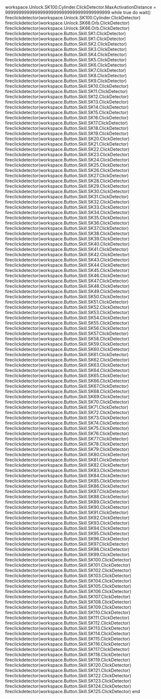 workspace.Unlock.SK100.Cylinder.ClickDetector.MaxActivationDistance = 999999999999999999999999999999999999999
while true do
    wait()
    fireclickdetector(workspace.Unlock.SK100.Cylinder.ClickDetector)
    fireclickdetector(workspace.Unlock.SK68.Orb.ClickDetector)
    fireclickdetector(workspace.Unlock.SK66.Orb.ClickDetector)
    fireclickdetector(workspace.Button.Skill.SK1.ClickDetector)
    fireclickdetector(workspace.Button.Skill.SK1.ClickDetector)
    fireclickdetector(workspace.Button.Skill.SK2.ClickDetector)
    fireclickdetector(workspace.Button.Skill.SK3.ClickDetector)
    fireclickdetector(workspace.Button.Skill.SK4.ClickDetector)
    fireclickdetector(workspace.Button.Skill.SK5.ClickDetector)
    fireclickdetector(workspace.Button.Skill.SK6.ClickDetector)
    fireclickdetector(workspace.Button.Skill.SK7.ClickDetector)
    fireclickdetector(workspace.Button.Skill.SK8.ClickDetector)
    fireclickdetector(workspace.Button.Skill.SK9.ClickDetector)
    fireclickdetector(workspace.Button.Skill.SK10.ClickDetector)
    fireclickdetector(workspace.Button.Skill.SK11.ClickDetector)
    fireclickdetector(workspace.Button.Skill.SK12.ClickDetector)
    fireclickdetector(workspace.Button.Skill.SK13.ClickDetector)
    fireclickdetector(workspace.Button.Skill.SK14.ClickDetector)
    fireclickdetector(workspace.Button.Skill.SK15.ClickDetector)
    fireclickdetector(workspace.Button.Skill.SK16.ClickDetector)
    fireclickdetector(workspace.Button.Skill.SK17.ClickDetector)
    fireclickdetector(workspace.Button.Skill.SK18.ClickDetector)
    fireclickdetector(workspace.Button.Skill.SK19.ClickDetector)
    fireclickdetector(workspace.Button.Skill.SK20.ClickDetector)
    fireclickdetector(workspace.Button.Skill.SK21.ClickDetector)
    fireclickdetector(workspace.Button.Skill.SK22.ClickDetector)
    fireclickdetector(workspace.Button.Skill.SK23.ClickDetector)
    fireclickdetector(workspace.Button.Skill.SK24.ClickDetector)
    fireclickdetector(workspace.Button.Skill.SK25.ClickDetector)
    fireclickdetector(workspace.Button.Skill.SK26.ClickDetector)
    fireclickdetector(workspace.Button.Skill.SK27.ClickDetector)
    fireclickdetector(workspace.Button.Skill.SK28.ClickDetector)
    fireclickdetector(workspace.Button.Skill.SK29.ClickDetector)
    fireclickdetector(workspace.Button.Skill.SK30.ClickDetector)
    fireclickdetector(workspace.Button.Skill.SK31.ClickDetector)
    fireclickdetector(workspace.Button.Skill.SK32.ClickDetector)
    fireclickdetector(workspace.Button.Skill.SK33.ClickDetector)
    fireclickdetector(workspace.Button.Skill.SK34.ClickDetector)
    fireclickdetector(workspace.Button.Skill.SK35.ClickDetector)
    fireclickdetector(workspace.Button.Skill.SK36.ClickDetector)
    fireclickdetector(workspace.Button.Skill.SK37.ClickDetector)
    fireclickdetector(workspace.Button.Skill.SK38.ClickDetector)
    fireclickdetector(workspace.Button.Skill.SK39.ClickDetector)
    fireclickdetector(workspace.Button.Skill.SK40.ClickDetector)
    fireclickdetector(workspace.Button.Skill.SK41.ClickDetector)
    fireclickdetector(workspace.Button.Skill.SK42.ClickDetector)
    fireclickdetector(workspace.Button.Skill.SK43.ClickDetector)
    fireclickdetector(workspace.Button.Skill.SK44.ClickDetector)
    fireclickdetector(workspace.Button.Skill.SK45.ClickDetector)
    fireclickdetector(workspace.Button.Skill.SK46.ClickDetector)
    fireclickdetector(workspace.Button.Skill.SK47.ClickDetector)
    fireclickdetector(workspace.Button.Skill.SK48.ClickDetector)
    fireclickdetector(workspace.Button.Skill.SK49.ClickDetector)
    fireclickdetector(workspace.Button.Skill.SK50.ClickDetector)
    fireclickdetector(workspace.Button.Skill.SK51.ClickDetector)
    fireclickdetector(workspace.Button.Skill.SK52.ClickDetector)
    fireclickdetector(workspace.Button.Skill.SK53.ClickDetector)
    fireclickdetector(workspace.Button.Skill.SK54.ClickDetector)
    fireclickdetector(workspace.Button.Skill.SK55.ClickDetector)
    fireclickdetector(workspace.Button.Skill.SK56.ClickDetector)
    fireclickdetector(workspace.Button.Skill.SK57.ClickDetector)
    fireclickdetector(workspace.Button.Skill.SK58.ClickDetector)
    fireclickdetector(workspace.Button.Skill.SK59.ClickDetector)
    fireclickdetector(workspace.Button.Skill.SK60.ClickDetector)
    fireclickdetector(workspace.Button.Skill.SK61.ClickDetector)
    fireclickdetector(workspace.Button.Skill.SK62.ClickDetector)
    fireclickdetector(workspace.Button.Skill.SK63.ClickDetector)
    fireclickdetector(workspace.Button.Skill.SK64.ClickDetector)
    fireclickdetector(workspace.Button.Skill.SK65.ClickDetector)
    fireclickdetector(workspace.Button.Skill.SK66.ClickDetector)
    fireclickdetector(workspace.Button.Skill.SK67.ClickDetector)
    fireclickdetector(workspace.Button.Skill.SK68.ClickDetector)
    fireclickdetector(workspace.Button.Skill.SK69.ClickDetector)
    fireclickdetector(workspace.Button.Skill.SK70.ClickDetector)
    fireclickdetector(workspace.Button.Skill.SK71.ClickDetector)
    fireclickdetector(workspace.Button.Skill.SK72.ClickDetector)
    fireclickdetector(workspace.Button.Skill.SK73.ClickDetector)
    fireclickdetector(workspace.Button.Skill.SK74.ClickDetector)
    fireclickdetector(workspace.Button.Skill.SK75.ClickDetector)
    fireclickdetector(workspace.Button.Skill.SK76.ClickDetector)
    fireclickdetector(workspace.Button.Skill.SK77.ClickDetector)
    fireclickdetector(workspace.Button.Skill.SK78.ClickDetector)
    fireclickdetector(workspace.Button.Skill.SK79.ClickDetector)
    fireclickdetector(workspace.Button.Skill.SK80.ClickDetector)
    fireclickdetector(workspace.Button.Skill.SK81.ClickDetector)
    fireclickdetector(workspace.Button.Skill.SK82.ClickDetector)
    fireclickdetector(workspace.Button.Skill.SK83.ClickDetector)
    fireclickdetector(workspace.Button.Skill.SK84.ClickDetector)
    fireclickdetector(workspace.Button.Skill.SK85.ClickDetector)
    fireclickdetector(workspace.Button.Skill.SK86.ClickDetector)
    fireclickdetector(workspace.Button.Skill.SK87.ClickDetector)
    fireclickdetector(workspace.Button.Skill.SK88.ClickDetector)
    fireclickdetector(workspace.Button.Skill.SK89.ClickDetector)
    fireclickdetector(workspace.Button.Skill.SK90.ClickDetector)
    fireclickdetector(workspace.Button.Skill.SK91.ClickDetector)
    fireclickdetector(workspace.Button.Skill.SK92.ClickDetector)
    fireclickdetector(workspace.Button.Skill.SK93.ClickDetector)
    fireclickdetector(workspace.Button.Skill.SK94.ClickDetector)
    fireclickdetector(workspace.Button.Skill.SK95.ClickDetector)
    fireclickdetector(workspace.Button.Skill.SK96.ClickDetector)
    fireclickdetector(workspace.Button.Skill.SK97.ClickDetector)
    fireclickdetector(workspace.Button.Skill.SK98.ClickDetector)
    fireclickdetector(workspace.Button.Skill.SK99.ClickDetector)
    fireclickdetector(workspace.Button.Skill.SK100.ClickDetector)
    fireclickdetector(workspace.Button.Skill.SK101.ClickDetector)
    fireclickdetector(workspace.Button.Skill.SK102.ClickDetector)
    fireclickdetector(workspace.Button.Skill.SK103.ClickDetector)
    fireclickdetector(workspace.Button.Skill.SK104.ClickDetector)
    fireclickdetector(workspace.Button.Skill.SK105.ClickDetector)
    fireclickdetector(workspace.Button.Skill.SK106.ClickDetector)
    fireclickdetector(workspace.Button.Skill.SK107.ClickDetector)
    fireclickdetector(workspace.Button.Skill.SK108.ClickDetector)
    fireclickdetector(workspace.Button.Skill.SK109.ClickDetector)
    fireclickdetector(workspace.Button.Skill.SK110.ClickDetector)
    fireclickdetector(workspace.Button.Skill.SK111.ClickDetector)
    fireclickdetector(workspace.Button.Skill.SK112.ClickDetector)
    fireclickdetector(workspace.Button.Skill.SK113.ClickDetector)
    fireclickdetector(workspace.Button.Skill.SK114.ClickDetector)
    fireclickdetector(workspace.Button.Skill.SK115.ClickDetector)
    fireclickdetector(workspace.Button.Skill.SK116.ClickDetector)
    fireclickdetector(workspace.Button.Skill.SK117.ClickDetector)
    fireclickdetector(workspace.Button.Skill.SK118.ClickDetector)
    fireclickdetector(workspace.Button.Skill.SK119.ClickDetector)
    fireclickdetector(workspace.Button.Skill.SK120.ClickDetector)
    fireclickdetector(workspace.Button.Skill.SK121.ClickDetector)
    fireclickdetector(workspace.Button.Skill.SK122.ClickDetector)
    fireclickdetector(workspace.Button.Skill.SK123.ClickDetector)
    fireclickdetector(workspace.Button.Skill.SK124.ClickDetector)
    fireclickdetector(workspace.Button.Skill.SK125.ClickDetector)
end
